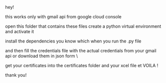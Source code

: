 hey!  

this works only with gmail api from google cloud console 

open this folder that contains these files create a python virtual environment and activate it 

install the dependencies you know which when you run the .py file

and then fill the credentials file with the actual credentials from your gmail api or download them in json form \

get your certificates into the certificates folder and your xcel file et VOILA !

thank you!
